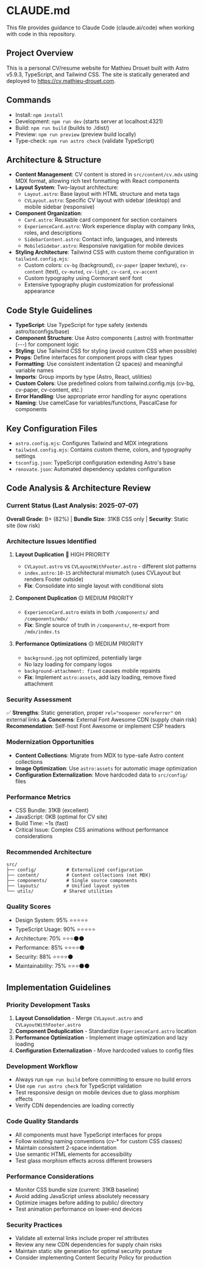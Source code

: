 # CLAUDE.md

This file provides guidance to Claude Code (claude.ai/code) when working with code in this repository.

## Project Overview
This is a personal CV/resume website for Mathieu Drouet built with Astro v5.9.3, TypeScript, and Tailwind CSS. The site is statically generated and deployed to https://cv.mathieu-drouet.com.

## Commands
- Install: `npm install`
- Development: `npm run dev` (starts server at localhost:4321)
- Build: `npm run build` (builds to ./dist/)
- Preview: `npm run preview` (preview build locally)
- Type-check: `npm run astro check` (validate TypeScript)

## Architecture & Structure
- **Content Management**: CV content is stored in `src/content/cv.mdx` using MDX format, allowing rich text formatting with React components
- **Layout System**: Two-layout architecture:
  - `Layout.astro`: Base layout with HTML structure and meta tags
  - `CVLayout.astro`: Specific CV layout with sidebar (desktop) and mobile sidebar (responsive)
- **Component Organization**:
  - `Card.astro`: Reusable card component for section containers
  - `ExperienceCard.astro`: Work experience display with company links, roles, and descriptions
  - `SidebarContent.astro`: Contact info, languages, and interests
  - `MobileSidebar.astro`: Responsive navigation for mobile devices
- **Styling Architecture**: Tailwind CSS with custom theme configuration in `tailwind.config.mjs`:
  - Custom colors: `cv-bg` (background), `cv-paper` (paper texture), `cv-content` (text), `cv-muted`, `cv-light`, `cv-card`, `cv-accent`
  - Custom typography using Cormorant serif font
  - Extensive typography plugin customization for professional appearance

## Code Style Guidelines
- **TypeScript**: Use TypeScript for type safety (extends astro/tsconfigs/base)
- **Component Structure**: Use Astro components (.astro) with frontmatter (---) for component logic
- **Styling**: Use Tailwind CSS for styling (avoid custom CSS when possible)
- **Props**: Define interfaces for component props with clear types
- **Formatting**: Use consistent indentation (2 spaces) and meaningful variable names
- **Imports**: Group imports by type (Astro, React, utilities)
- **Custom Colors**: Use predefined colors from tailwind.config.mjs (cv-bg, cv-paper, cv-content, etc.)
- **Error Handling**: Use appropriate error handling for async operations
- **Naming**: Use camelCase for variables/functions, PascalCase for components

## Key Configuration Files
- `astro.config.mjs`: Configures Tailwind and MDX integrations
- `tailwind.config.mjs`: Contains custom theme, colors, and typography settings
- `tsconfig.json`: TypeScript configuration extending Astro's base
- `renovate.json`: Automated dependency updates configuration

## Code Analysis & Architecture Review

### Current Status (Last Analysis: 2025-07-07)
**Overall Grade**: B+ (82%) | **Bundle Size**: 31KB CSS only | **Security**: Static site (low risk)

### Architecture Issues Identified
1. **Layout Duplication** 🔴 HIGH PRIORITY
   - `CVLayout.astro` vs `CVLayoutWithFooter.astro` - different slot patterns
   - `index.astro:10-15` architectural mismatch (uses CVLayout but renders Footer outside)
   - **Fix**: Consolidate into single layout with conditional slots

2. **Component Duplication** 🟡 MEDIUM PRIORITY
   - `ExperienceCard.astro` exists in both `/components/` and `/components/mdx/`
   - **Fix**: Single source of truth in `/components/`, re-export from `/mdx/index.ts`

3. **Performance Optimizations** 🟡 MEDIUM PRIORITY
   - `background.jpg` not optimized, potentially large
   - No lazy loading for company logos
   - `background-attachment: fixed` causes mobile repaints
   - **Fix**: Implement `astro:assets`, add lazy loading, remove fixed attachment

### Security Assessment
✅ **Strengths**: Static generation, proper `rel="noopener noreferrer"` on external links
⚠️ **Concerns**: External Font Awesome CDN (supply chain risk)
**Recommendation**: Self-host Font Awesome or implement CSP headers

### Modernization Opportunities
- **Content Collections**: Migrate from MDX to type-safe Astro content collections
- **Image Optimization**: Use `astro:assets` for automatic image optimization
- **Configuration Externalization**: Move hardcoded data to `src/config/` files

### Performance Metrics
- CSS Bundle: 31KB (excellent)
- JavaScript: 0KB (optimal for CV site)
- Build Time: ~1s (fast)
- Critical Issue: Complex CSS animations without performance considerations

### Recommended Architecture
```
src/
├── config/           # Externalized configuration
├── content/          # Content collections (not MDX)
├── components/       # Single source components
├── layouts/          # Unified layout system
└── utils/           # Shared utilities
```

### Quality Scores
- Design System: 95% ⭐⭐⭐⭐⭐
- TypeScript Usage: 90% ⭐⭐⭐⭐⭐
- Architecture: 70% ⭐⭐⭐⚫⚫
- Performance: 85% ⭐⭐⭐⭐⚫
- Security: 88% ⭐⭐⭐⭐⚫
- Maintainability: 75% ⭐⭐⭐⚫⚫

## Implementation Guidelines

### Priority Development Tasks
1. **Layout Consolidation** - Merge `CVLayout.astro` and `CVLayoutWithFooter.astro`
2. **Component Deduplication** - Standardize `ExperienceCard.astro` location
3. **Performance Optimization** - Implement image optimization and lazy loading
4. **Configuration Externalization** - Move hardcoded values to config files

### Development Workflow
- Always run `npm run build` before committing to ensure no build errors
- Use `npm run astro check` for TypeScript validation
- Test responsive design on mobile devices due to glass morphism effects
- Verify CDN dependencies are loading correctly

### Code Quality Standards
- All components must have TypeScript interfaces for props
- Follow existing naming conventions (cv-* for custom CSS classes)
- Maintain consistent 2-space indentation
- Use semantic HTML elements for accessibility
- Test glass morphism effects across different browsers

### Performance Considerations
- Monitor CSS bundle size (current: 31KB baseline)
- Avoid adding JavaScript unless absolutely necessary
- Optimize images before adding to public/ directory
- Test animation performance on lower-end devices

### Security Practices
- Validate all external links include proper rel attributes
- Review any new CDN dependencies for supply chain risks
- Maintain static site generation for optimal security posture
- Consider implementing Content Security Policy for production